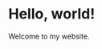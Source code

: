 <html>
<head>
    <title>My Web Page</title>
    <style>
        body {
            background-image: url('Screenshot 2024-05-07 193200.png');
            background-repeat: no-repeat;
            background-attachment: fixed;
            background-size: 100% 100%;
        }
    </style>
</head>
<body>
    <h1>Hello, world!</h1>
    <p>Welcome to my website.</p>
</body>
</html>
